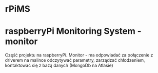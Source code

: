 # rPiMS
# raspberryPi Monitoring System - monitor
Część projektu na raspberryPi. Monitor - ma odpowiadać za połączenie z driverem na malince odczytywać parametry, zarządzać chłodzeniem, kontaktować się z bazą danych (MongoDb na Atlasie)
